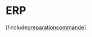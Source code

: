 # ERP

[!include[preparationcommande](erp.preparationcommande.autogen.md)]










































































